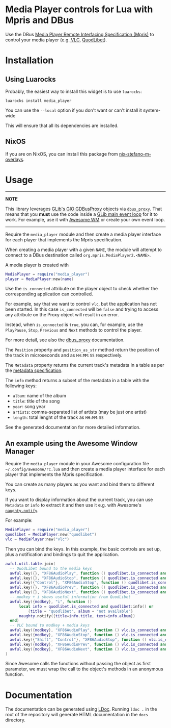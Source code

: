 # Media Player controls for Lua with Mpris and DBus

Use the DBus
[Media Player Remote Interfacing Specification (Mpris)](https://specifications.freedesktop.org/mpris-spec/latest/)
to control your media player (e.g.[ VLC](https://www.videolan.org/),
[QuodLibet](https://quodlibet.readthedocs.io/)).

# Installation

## Using Luarocks

Probably, the easiest way to install this widget is to use `luarocks`:

    luarocks install media_player

You can use the `--local` option if you don't want or can't install
it system-wide

This will ensure that all its dependencies are installed.

## NixOS

If you are on NixOS, you can install this package from
[nix-stefano-m-overlays](https://github.com/stefano-m/nix-stefano-m-nix-overlays).

# Usage

---------

**NOTE**

This library leverages [GLib's GIO
GDBusProxy](https://developer.gnome.org/gio/stable/GDBusProxy.html#GDBusProxy.description)
objects via
[`dbus_proxy`](https://luarocks.org/modules/stefano-m/dbus_proxy). That means
that you **must** use the code inside a [GLib main event
loop](https://developer.gnome.org/glib/stable/glib-The-Main-Event-Loop.html#glib-The-Main-Event-Loop.description)
for it to work. For example, use it with [Awesome WM](https://awesomewm.org/)
or create your own event loop.

---------

Require the `media_player` module and then create a media player interface
for each player that implements the Mpris specification.

When creating a media player with a given `NAME`, the module will
attempt to connect to a DBus destination called `org.mpris.MediaPlayer2.<NAME>`.

A media player is created with

```lua
MediaPlayer = require("media_player")
player = MediaPlayer:new(name)
```

Use the `is_connected` attribute on the player object to check whether the
corresponding application can controlled.

For example, say that we want to control `vlc`, but the application has not
been started. In this case `is_connected` will be `false` and trying to access
any attribute on the Proxy object will result in an error.

Instead, when `is_connected` is `true`, you can, for example, use the
`PlayPause`, `Stop`, `Previous` and `Next` methods to control the player.

For more detail, see also the
[dbus_proxy](https://github.com/stefano-m/lua-dbus_proxy/) documentation.

The `Position` property and `position_as_str` method return the position of the
track in microseconds and as `HH:MM:SS` respectively.

The `Metadata` property returns the current track's metadata in a table as per
the
[metadata specification](https://www.freedesktop.org/wiki/Specifications/mpris-spec/metadata/).

The `info` method returns a subset of the metadata in a table with the following
keys:

* `album`: name of the album
* `title`: title of the song
* `year`: song year
* `artists`: comma-separated list of artists (may be just one artist)
* `length`: total lenght of the track as `HH:MM:SS`

See the generated documentation for more detailed information.

## An example using the Awesome Window Manager

Require the `media_player` module in your Awesome configuration file
`~/.config/awesome/rc.lua` and then create a media player interface for each
player that implements the Mpris specification.

You can create as many players as you want and bind them to different keys.

If you want to display information about the current track, you can use
`Metadata` or `info` to extract it and then use it e.g. with
Awesome's
[`naughty.notify`](https://awesomewm.org/doc/api/modules/naughty.html#notify).

For example:

```lua
MediaPlayer = require("media_player")
quodlibet = MediaPlayer:new("quodlibet")
vlc = MediaPlayer:new("vlc")
```

Then you can bind the keys.  In this example, the basic controls are set up,
plus a notification and bindings to quit the application.

```lua
awful.util.table.join(
  -- QuodLibet bound to the media keys
  awful.key({}, "XF86AudioPlay", function () quodlibet.is_connected and quodlibet:PlayPause() end),
  awful.key({}, "XF86AudioStop", function () quodlibet.is_connected and quodlibet:Stop() end),
  awful.key({"Control"}, "XF86AudioStop", function () quodlibet.is_connected and quodlibet:Quit() end),
  awful.key({}, "XF86AudioPrev", function () quodlibet.is_connected and quodlibet:Previous() end),
  awful.key({}, "XF86AudioNext", function () quodlibet.is_connected and quodlibet:Next() end),
  -- modkey + i shows useful information from QuodLibet
  awful.key({modkey}, "i", function ()
      local info = quodlibet.is_connected and quodlibet:info() or
          {title = "quodlibet", album = "not available"}
      naughty.notify({title=info.title, text=info.album})
  end)
  -- VLC bound to modkey + media keys
  awful.key({modkey}, "XF86AudioPlay", function () vlc.is_connected and vlc:PlayPause() end),
  awful.key({modkey}, "XF86AudioStop", function () vlc.is_connected and vlc:Stop() end),
  awful.key({"Shift", "Control"}, "XF86AudioStop", function () vlc.is_connected and vlc:Quit() end),
  awful.key({modkey}, "XF86AudioPrev", function () vlc.is_connected and vlc:Previous() end),
  awful.key({modkey}, "XF86AudioNext", function () vlc.is_connected and vlc:Next() end)
)
```

Since Awesome calls the functions without passing the object as first parameter,
we must wrap the call to the object's methods in an anonymous function.

# Documentation

The documentation can be generated using [LDoc](http://stevedonovan.github.io/ldoc/).
Running `ldoc .` in the root of the repository will generate HTML documentation
in the `docs` directory.
